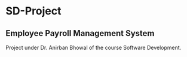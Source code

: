 # SD-Project

## Employee Payroll Management System

Project under Dr. Anirban Bhowal of the course Software Development.
